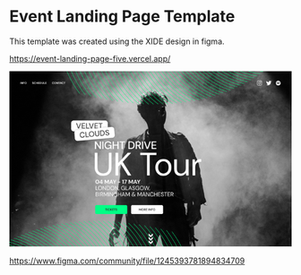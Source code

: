 # Event Landing Page Template

This template was created using the XIDE design in figma.

https://event-landing-page-five.vercel.app/

![Template](https://github.com/BrandonGrimaldoM/XIDE-Velvet-Clouds-Event-Landing-Page-XIDE/blob/master/event.png)

https://www.figma.com/community/file/1245393781894834709
